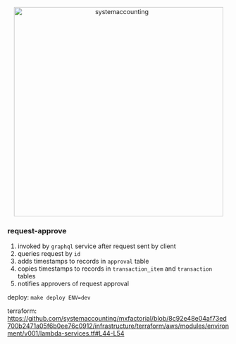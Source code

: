 <p align="center">
  <img width="475" alt="systemaccounting" src="https://user-images.githubusercontent.com/12200465/37568924-06f05d08-2a99-11e8-8891-60f373b33421.png">
</p>

### request-approve

1. invoked by `graphql` service after request sent by client
1. queries request by `id`
1. adds timestamps to records in `approval` table
1. copies timestamps to records in `transaction_item` and `transaction` tables
1. notifies approvers of request approval

deploy: `make deploy ENV=dev`

terraform: https://github.com/systemaccounting/mxfactorial/blob/8c92e48e04af73ed700b2471a05f6b0ee76c0912/infrastructure/terraform/aws/modules/environment/v001/lambda-services.tf#L44-L54